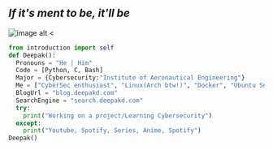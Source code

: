 *_If it's ment to be, it'll be_*
-----
![image alt <](https://i.pinimg.com/originals/c4/a9/07/c4a907267cdda481d80c1317f2069328.jpg)
```python
from introduction import self
def Deepak():
  Pronouns = "He | Him" 
  Code = [Python, C, Bash]
  Major = {Cybersecurity:"Institute of Aeronautical Engineering"}
  Me = ["CyberSec enthusiast", "Linux(Arch btw!)", "Docker", "Ubuntu Server", "Self hosting", "Tech", "Spotify"]
  BlogUrl = "blog.deepakd.com"
  SearchEngine = "search.deepakd.com"
  try:
    print("Working on a project/Learning Cybersecurity")
  except:
    print("Youtube, Spotify, Series, Anime, Spotify")
Deepak()
```
